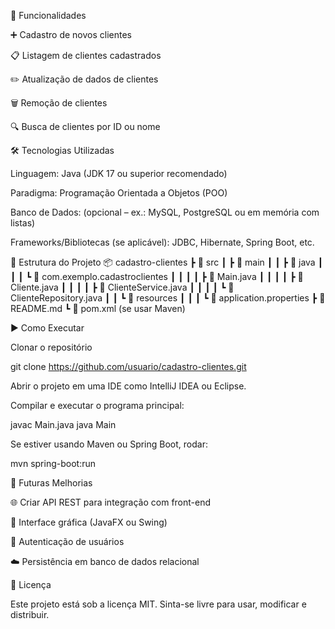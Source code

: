 🚀 Funcionalidades

➕ Cadastro de novos clientes

📋 Listagem de clientes cadastrados

✏️ Atualização de dados de clientes

🗑️ Remoção de clientes

🔍 Busca de clientes por ID ou nome

🛠️ Tecnologias Utilizadas

Linguagem: Java (JDK 17 ou superior recomendado)

Paradigma: Programação Orientada a Objetos (POO)

Banco de Dados: (opcional – ex.: MySQL, PostgreSQL ou em memória com listas)

Frameworks/Bibliotecas (se aplicável): JDBC, Hibernate, Spring Boot, etc.

📂 Estrutura do Projeto
📦 cadastro-clientes
 ┣ 📂 src
 ┃ ┣ 📂 main
 ┃ ┃ ┣ 📂 java
 ┃ ┃ ┃ ┗ 📂 com.exemplo.cadastroclientes
 ┃ ┃ ┃ ┃ ┣ 📜 Main.java
 ┃ ┃ ┃ ┃ ┣ 📜 Cliente.java
 ┃ ┃ ┃ ┃ ┣ 📜 ClienteService.java
 ┃ ┃ ┃ ┃ ┗ 📜 ClienteRepository.java
 ┃ ┃ ┗ 📂 resources
 ┃ ┃ ┃ ┗ 📜 application.properties
 ┣ 📜 README.md
 ┗ 📜 pom.xml (se usar Maven)

▶️ Como Executar

Clonar o repositório

git clone https://github.com/usuario/cadastro-clientes.git


Abrir o projeto em uma IDE como IntelliJ IDEA ou Eclipse.

Compilar e executar o programa principal:

javac Main.java
java Main


Se estiver usando Maven ou Spring Boot, rodar:

mvn spring-boot:run

📌 Futuras Melhorias

🌐 Criar API REST para integração com front-end

📱 Interface gráfica (JavaFX ou Swing)

🔐 Autenticação de usuários

☁️ Persistência em banco de dados relacional

📄 Licença

Este projeto está sob a licença MIT.
Sinta-se livre para usar, modificar e distribuir.
